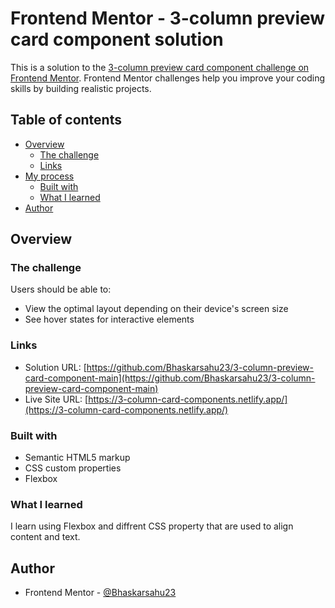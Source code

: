 # Frontend Mentor - 3-column preview card component solution

This is a solution to the [3-column preview card component challenge on Frontend Mentor](https://www.frontendmentor.io/challenges/3column-preview-card-component-pH92eAR2-). Frontend Mentor challenges help you improve your coding skills by building realistic projects.

## Table of contents

-   [Overview](#overview)
    -   [The challenge](#the-challenge)
    -   [Links](#links)
-   [My process](#my-process)
    -   [Built with](#built-with)
    -   [What I learned](#what-i-learned)
-   [Author](#author)

## Overview

### The challenge

Users should be able to:

-   View the optimal layout depending on their device's screen size
-   See hover states for interactive elements

### Links

-   Solution URL: [https://github.com/Bhaskarsahu23/3-column-preview-card-component-main](https://github.com/Bhaskarsahu23/3-column-preview-card-component-main)
-   Live Site URL: [https://3-column-card-components.netlify.app/](https://3-column-card-components.netlify.app/)

### Built with

-   Semantic HTML5 markup
-   CSS custom properties
-   Flexbox

### What I learned

I learn using Flexbox and diffrent CSS property that are used to align content and text.

## Author

-   Frontend Mentor - [@Bhaskarsahu23](https://www.frontendmentor.io/profile/Bhaskarsahu23)
